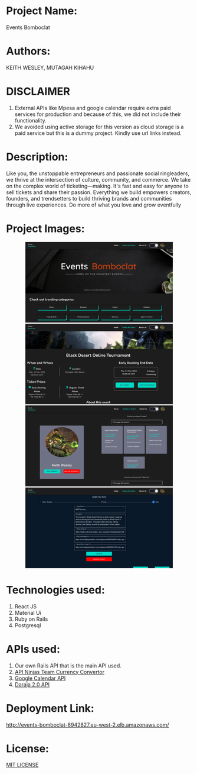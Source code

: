 # Project Name:
Events Bomboclat
# Authors:
KEITH WESLEY, MUTAGAH KIHAHU
# DISCLAIMER
<ol>
    <li>
    External APIs like Mpesa and google calendar require extra paid services for production and because of this, we did not include their functionality.
    </li>
    <li>
    We avoided using active storage for this version as cloud storage is a paid service but this is a dummy project. Kindly use url links instead.
    </li>
</ol>

# Description:
 Like you, the unstoppable entrepreneurs and passionate social ringleaders, we thrive at the intersection of culture, community, and commerce. We take on the complex world of ticketing—making. It's fast and easy for anyone to sell tickets and share their passion. Everything we build empowers creators, founders, and trendsetters to build thriving brands and communities through live experiences. Do more of what you love and grow eventfully

# Project Images:
<div align="center" flexWrap="wrap", display="inline-flex", flexDirection="row", gap=10>
    <img src="./src/assets/ReadMe/main-image.png" alt="main-image" width="400"/>
    <img src="./src/assets/ReadMe/second-image.png" alt="second-image" width="400"/>
    <img src="./src/assets/ReadMe/Profile-event.png" alt="profile-image" width="400"/>
    <img src="./src/assets/ReadMe/update-event.png" alt="update-event-image" width="400"/>
</div>

# Technologies used:

<ol>
    <li>React JS</li>
    <li>Material Ui</li>
    <li>Ruby on Rails</li>
    <li>Postgresql</li>
</ol>

# APIs used:

<ol>
    <li>Our own Rails API that is the main API used.</li>
    <li><a href="https://api-ninjas.com/api/convertcurrency" target="_blank" rel="noreferrer">API Ninjas Team Currency Convertor</a></li>
    <li><a href="https://developers.google.com/calendar/api" target="_blank" rel="noreferrer">Google Calendar API</a></li>
    <li><a href="https://developer.safaricom.co.ke/" target="_blank" rel="noreferrer">Daraja 2.0 API</a></li>
</ol>

# Deployment Link:

http://events-bomboclat-6942827.eu-west-2.elb.amazonaws.com/

# License:

[MIT LICENSE](./README.md)